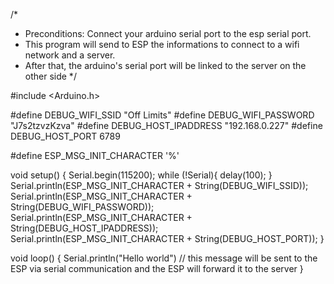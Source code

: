 
/*
* Preconditions: Connect your arduino serial port to the esp serial port.
* This program will send to ESP the informations to connect to a wifi network and a server.
* After that, the arduino's serial port will be linked to the server on the other side
*/

#include <Arduino.h>

#define DEBUG_WIFI_SSID "Off Limits"
#define DEBUG_WIFI_PASSWORD "J7s2tzvzKzva"
#define DEBUG_HOST_IPADDRESS "192.168.0.227"
#define DEBUG_HOST_PORT 6789

#define ESP_MSG_INIT_CHARACTER '%'

void setup() {
  Serial.begin(115200);
  while (!Serial){
    delay(100);
  }
  Serial.println(ESP_MSG_INIT_CHARACTER + String(DEBUG_WIFI_SSID));
  Serial.println(ESP_MSG_INIT_CHARACTER + String(DEBUG_WIFI_PASSWORD));
  Serial.println(ESP_MSG_INIT_CHARACTER + String(DEBUG_HOST_IPADDRESS));
  Serial.println(ESP_MSG_INIT_CHARACTER + String(DEBUG_HOST_PORT));
}

void loop() {
  Serial.println("Hello world") // this message will be sent to the ESP via serial communication and the ESP will forward it to the server
}
